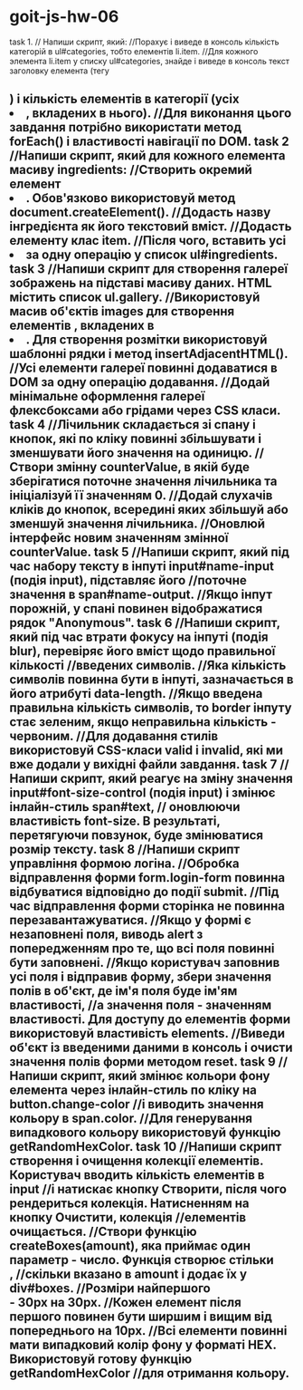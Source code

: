 # goit-js-hw-06
 task 1.
// Напиши скрипт, який:
//Порахує і виведе в консоль кількість категорій в ul#categories, тобто елементів li.item.
//Для кожного элемента li.item у списку ul#categories, знайде і виведе в консоль текст заголовку елемента (тегу <h2>) і кількість елементів в категорії (усіх <li>, вкладених в нього).
//Для виконання цього завдання потрібно використати метод forEach() і властивості навігації по DOM.
task 2
//Напиши скрипт, який для кожного елемента масиву ingredients:
//Створить окремий елемент <li>. Обов'язково використовуй метод document.createElement().
//Додасть назву інгредієнта як його текстовий вміст.
//Додасть елементу клас item.
//Після чого, вставить усі <li> за одну операцію у список ul#ingredients.
task 3
//Напиши скрипт для створення галереї зображень на підставі масиву даних. HTML містить список ul.gallery.
//Використовуй масив об'єктів images для створення елементів <img>, вкладених в <li>. Для створення розмітки використовуй шаблонні рядки і метод insertAdjacentHTML().
//Усі елементи галереї повинні додаватися в DOM за одну операцію додавання.
//Додай мінімальне оформлення галереї флексбоксами або грідами через CSS класи.
task 4
//Лічильник складається зі спану і кнопок, які по кліку повинні збільшувати і зменшувати його значення на одиницю.
//Створи змінну counterValue, в якій буде зберігатися поточне значення лічильника та ініціалізуй її значенням 0.
//Додай слухачів кліків до кнопок, всередині яких збільшуй або зменшуй значення лічильника.
//Оновлюй інтерфейс новим значенням змінної counterValue.
task 5
//Напиши скрипт, який під час набору тексту в інпуті input#name-input (подія input), підставляє його 
//поточне значення в span#name-output. 
//Якщо інпут порожній, у спані повинен відображатися рядок "Anonymous".
task 6
//Напиши скрипт, який під час втрати фокусу на інпуті (подія blur), перевіряє його вміст щодо правильної кількості 
//введених символів.
//Яка кількість символів повинна бути в інпуті, зазначається в його атрибуті data-length.
//Якщо введена правильна кількість символів, то border інпуту стає зеленим, якщо неправильна кількість - червоним.
//Для додавання стилів використовуй CSS-класи valid і invalid, які ми вже додали у вихідні файли завдання.
task 7
//Напиши скрипт, який реагує на зміну значення input#font-size-control (подія input) і змінює інлайн-стиль span#text,
// оновлюючи властивість font-size. В результаті, перетягуючи повзунок, буде змінюватися розмір тексту.
task 8
//Напиши скрипт управління формою логіна.
//Обробка відправлення форми form.login-form повинна відбуватися відповідно до події submit.
//Під час відправлення форми сторінка не повинна перезавантажуватися.
//Якщо у формі є незаповнені поля, виводь alert з попередженням про те, що всі поля повинні бути заповнені.
//Якщо користувач заповнив усі поля і відправив форму, збери значення полів в об'єкт, де ім'я поля буде ім'ям властивості, 
//а значення поля - значенням властивості. Для доступу до елементів форми використовуй властивість elements.
//Виведи об'єкт із введеними даними в консоль і очисти значення полів форми методом reset.
task 9
//Напиши скрипт, який змінює кольори фону елемента <body> через інлайн-стиль по кліку на button.change-color 
//і виводить значення кольору в span.color.
//Для генерування випадкового кольору використовуй функцію getRandomHexColor.
task 10
//Напиши скрипт створення і очищення колекції елементів. Користувач вводить кількість елементів в input 
//і натискає кнопку Створити, після чого рендериться колекція. Натисненням на кнопку Очистити, колекція 
//елементів очищається.
//Створи функцію createBoxes(amount), яка приймає один параметр - число. Функція створює стільки <div>,
//скільки вказано в amount і додає їх у div#boxes.
//Розміри найпершого <div> - 30px на 30px.
//Кожен елемент після першого повинен бути ширшим і вищим від попереднього на 10px.
//Всі елементи повинні мати випадковий колір фону у форматі HEX. Використовуй готову функцію getRandomHexColor
//для отримання кольору.
